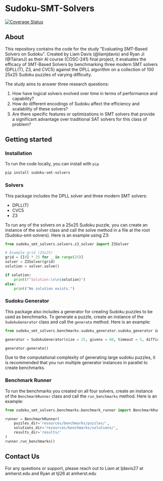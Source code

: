 # Sudoku-SMT-Solvers

[![Coverage Status](https://coveralls.io/repos/github/liamjdavis/Sudoku-SMT-Solvers/badge.svg)](https://coveralls.io/github/liamjdavis/Sudoku-SMT-Solvers)

## About
This repository contains the code for the study "Evaluating SMT-Based Solvers on Sudoku". Created by Liam Davis (@liamjdavis) and Ryan Ji (@TairanJ) as their AI course (COSC-241) final project, it evaluates the efficacy of SMT-Based Solvers by benchmarking three modern SMT solvers (DPLL(T), Z3, and CVC5) against the DPLL algorithm on a collection of 100 25x25 Sudoku puzzles of varying difficulty.

The study aims to answer three research questions: 
1. How have logical solvers evolved over time in terms of performance and capability?
2. How do different encodings of Sudoku affect the efficiency and scalability of these solvers?
3. Are there specific features or optimizations in SMT solvers that provide a significant advantage over traditional SAT solvers for this class of problem?

## Getting started
### Installation
To run the code locally, you can install with `pip`

```bash
pip install sudoku-smt-solvers
```

### Solvers
This package includes the DPLL solver and three modern SMT solvers:
* DPLL(T)
* CVC5
* Z3

To run any of the solvers on a 25x25 Sudoku puzzle, you can create an instance of the solver class and call the solve method in a file at the root (Sudoku-smt-solvers). Here is an example using Z3:

```python
from sudoku_smt_solvers.solvers.z3_solver import Z3Solver

# Example grid (25x25)
grid = [[0] * 25 for _ in range(25)]
solver = Z3Solver(grid)
solution = solver.solve()

if solution:
    print(f"Solution:\n\n{solution}")
else:
    print("No solution exists.")
```

### Sudoku Generator
This package also includes a generator for creating Sudoku puzzles to be used as benchmarks. To generate a puzzle, create an instance of the `SudokuGenerator` class and call the `generate` method. Here is an example:

```python
from sudoku_smt_solvers.benchmarks.sudoku_generator.sudoku_generator import SudokuGenerator

generator = SudokuGenerator(size = 25, givens = 80, timeout = 5, difficulty = "Medium", puzzles_dir = "benchmarks/puzzles", solutions_dir = "benchmarks/solutions")

generator.generate()
```

Due to the computational complexity of generating large sudoku puzzles, it is recommended that you run multiple generator instances in parallel to create benchmarks.

### Benchmark Runner
To run the benchmarks you created on all four solvers, create an instance of the `BenchmarkRunner` class and call the `run_benchmarks` method. Here is an example:

```python
from sudoku_smt_solvers.benchmarks.benchmark_runner import BenchmarkRunner

runner = BenchmarkRunner(
    puzzles_dir='resources/benchmarks/puzzles/',
    solutions_dir='resources/benchmarks/solutions/',
    results_dir='results/'
)
runner.run_benchmarks()
```

## Contact Us
For any questions or support, please reach out to Liam at ljdavis27 at amherst.edu and Ryan at tji26 at amherst.edu